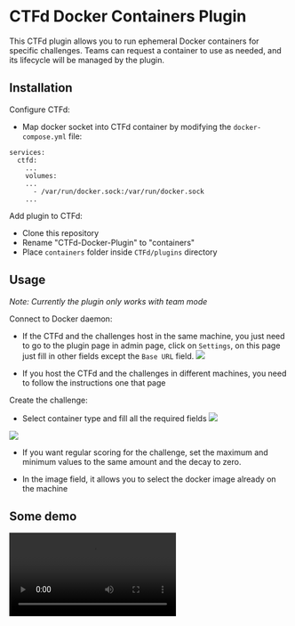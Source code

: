 # CTFd Docker Containers Plugin

This CTFd plugin allows you to run ephemeral Docker containers for specific challenges. Teams can request a container to use as needed, and its lifecycle will be managed by the plugin.

## Installation

Configure CTFd:
- Map docker socket into CTFd container by modifying the `docker-compose.yml` file:
```docker
services:
  ctfd:
    ...
    volumes:
    ...
      - /var/run/docker.sock:/var/run/docker.sock
    ...
```

Add plugin to CTFd:
- Clone this repository
- Rename "CTFd-Docker-Plugin" to "containers"
- Place `containers` folder inside `CTFd/plugins` directory

## Usage

*Note: Currently the plugin only works with team mode*

Connect to Docker daemon:
- If the CTFd and the challenges host in the same machine, you just need to go to the plugin page in admin page, click on `Settings`, on this page just fill in other fields except the `Base URL` field.
![](https://cdn.discordapp.com/attachments/1120761462600777869/1149367147231985714/image.png)

- If you host the CTFd and the challenges in different machines, you need to follow the instructions one that page

Create the challenge:

- Select container type and fill all the required fields
![](https://cdn.discordapp.com/attachments/1120761462600777869/1149367426241273876/image.png)

![](https://cdn.discordapp.com/attachments/1120761462600777869/1149367639345463316/image.png)

- If you want regular scoring for the challenge, set the maximum and minimum values to the same amount and the decay to zero.

- In the image field, it allows you to select the docker image already on the machine


## Some demo

![](./20230907-1544-12.9221384.mp4)
